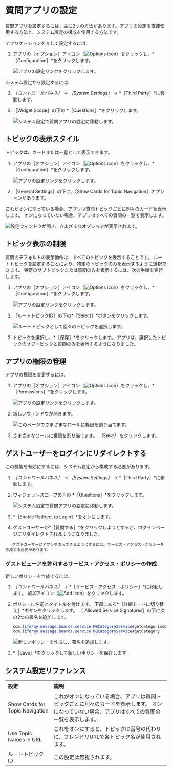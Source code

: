 # 質問アプリの設定

質問アプリを設定するには、主に2つの方法があります。アプリの設定を直接使用する方法と、システム設定の構成を使用する方法です。

アプリケーションを介して設定するには、

1. アプリの［オプション］アイコン（![Options icon](../../images/icon-options.png)）をクリックし、*［Configuration］*をクリックします。

    ![アプリの設定リンクをクリックします。](./configuring-the-questions-app/images/01.png)

システム設定から設定するには、

1. *［コントロールパネル］* &rarr; *［System Settings］* &rarr; *［Third Party］*に移動します。
1. ［Widget Scope］の下の *［Questions］*をクリックします。

    ![システム設定で質問アプリの設定に移動します。](./configuring-the-questions-app/images/05.png)

<a name="トピックの表示スタイル" />

## トピックの表示スタイル

トピックは、カードまたは一覧として表示できます。

1. アプリの［オプション］アイコン（![Options icon](../../images/icon-options.png)）をクリックし、*［Configuration］*をクリックします。

    ![アプリの設定リンクをクリックします。](./configuring-the-questions-app/images/01.png)

1. ［General Settings］の下に、［Show Cards for Topic Navigation］オプションがあります。

  これがオンになっている場合、アプリは質問トピックごとに別々のカードを表示します。 オンになっていない場合、アプリはすべての質問の一覧を表示します。

  ![設定ウィンドウが開き、さまざまなオプションが表示されます。](./configuring-the-questions-app/images/02.png)

<a name="トピック表示の制限" />

## トピック表示の制限

質問のデフォルトの表示動作は、すべてのトピックを表示することです。 ルートトピックを設定することにより、特定のトピックのみを表示するように選択できます。 特定のサブトピックまたは質問のみを表示するには、次の手順を実行します。

1. アプリの［オプション］アイコン（![Options icon](../../images/icon-options.png)）をクリックし、*［Configuration］*をクリックします。

    ![アプリの設定リンクをクリックします。](./configuring-the-questions-app/images/01.png)

1. ［ルートトピックID］の下の*［Select］*ボタンをクリックします。

    ![ルートトピックとして個々のトピックを選択します。](./configuring-the-questions-app/images/03.png)

1. トピックを選択し、*［保存］*をクリックします。 アプリは、選択したトピックのサブトピックと質問のみを表示するようになりました。

<a name="アプリの権限の管理" />

## アプリの権限の管理

アプリの権限を変更するには、

1. アプリの［オプション］アイコン（![Options icon](../../images/icon-options.png)）をクリックし、*［Permissions］*をクリックします。

    ![アプリの設定リンクをクリックします。](./configuring-the-questions-app/images/01.png)

1. 新しいウィンドウが開きます。

    ![このページでさまざまなロールに権限を割り当てます。](./configuring-the-questions-app/images/04.png)

1. さまざまなロールに権限を割り当てます。 *［Save］* をクリックします。

<a name="ゲストユーザーをログインにリダイレクトする" />

## ゲストユーザーをログインにリダイレクトする

この機能を有効にするには、システム設定から構成する必要があります。

1. *［コントロールパネル］* &rarr; *［System Settings］* &rarr; *［Third Party］*に移動します。
1. ウィジェットスコープの下の *［Questions］*をクリックします。

    ![システム設定で質問アプリの設定に移動します。](./configuring-the-questions-app/images/05.png)

1. *［Enable Redirect to Login］*をオンにします。
1. ゲストユーザーが*［質問する］*をクリックしようとすると、ログインページにリダイレクトされるようになりました。

```{note}
   ゲストユーザーがアプリを表示できるようにするには、サービス・アクセス・ポリシーを作成する必要があります。
```

### ゲストビューアを許可するサービス・アクセス・ポリシーの作成

新しいポリシーを作成するには、

1. *［コントロールパネル］* &rarr; *［サービス・アクセス・ポリシー］*に移動します。 *追加*アイコン（![Add icon](../../images/icon-add.png)）をクリックします。

1. ポリシーに名前とタイトルを付けます。 下部にある*［詳細モードに切り替え］*ボタンをクリックします。 ［ Allowed Service Signatures］の下に次の2つの署名を追加します。

    ```java
    com.liferay.message.boards.service.MBCategoryService#getCategoriesCount
    com.liferay.message.boards.service.MBCategoryService#getCategory
    ```

    ![新しいポリシーを作成し、署名を追加します。](./configuring-the-questions-app/images/06.png)

1. *［Save］*をクリックして新しいポリシーを保存します。

<a name="システム設定リファレンス" />

## システム設定リファレンス

| 設定                              | 説明                                                                        |
| :--- | :--- |
| Show Cards for Topic Navigation | これがオンになっている場合、アプリは質問トピックごとに別々のカードを表示します。 オンになっていない場合、アプリはすべての質問の一覧を表示します。 |
| Use Topic Names in URL          | これをオンにすると、トピックID番号の代わりに、フレンドリURLで各トピック名が使用されます。                           |
| ルートトピックID                       | この設定は無視されます。                                                              |
